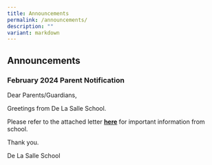 ```yaml
---
title: Announcements
permalink: /announcements/
description: ""
variant: markdown
---
```

## Announcements


### February 2024 Parent Notification


Dear Parents/Guardians,
  
Greetings from De La Salle School. 

Please refer to the attached letter [**here**](/files/1_Feb_2024_PN.pdf) for important information from school. 

Thank you.
  
De La Salle School